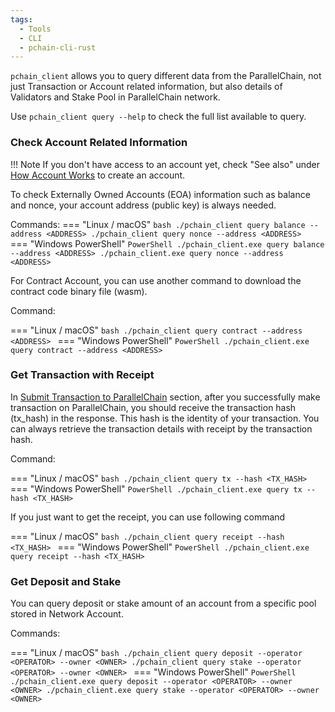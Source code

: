 ```yaml
---
tags:
  - Tools
  - CLI
  - pchain-cli-rust
---
```


`pchain_client` allows you to query different data from the ParallelChain, not just Transaction or Account related information, but also details of Validators and Stake Pool in ParallelChain network. 

Use `pchain_client query --help` to check the full list available to query.

### Check Account Related Information

!!! Note
    If you don't have access to an account yet, check "See also" under [How Account Works](../../fundamentals/accounts.md#how-account-works) to create an account.

To check Externally Owned Accounts (EOA) information such as balance and nonce, your account address (public key) is always needed.

Commands:
=== "Linux / macOS"
    ```bash
    ./pchain_client query balance --address <ADDRESS>
    ./pchain_client query nonce --address <ADDRESS>
    ```
=== "Windows PowerShell"
    ```PowerShell
    ./pchain_client.exe query balance --address <ADDRESS>
    ./pchain_client.exe query nonce --address <ADDRESS>
    ```


For Contract Account, you can use another command to download the contract code binary file (wasm).

Command:

=== "Linux / macOS"
    ```bash
    ./pchain_client query contract --address <ADDRESS>
    ```
=== "Windows PowerShell"
    ```PowerShell
    ./pchain_client.exe query contract --address <ADDRESS>
    ```

### Get Transaction with Receipt
In [Submit Transaction to ParallelChain](./creating_transaction.md#submit-transaction-to-parallelchain) section, after you successfully make transaction on ParallelChain, you should receive the transaction hash (tx_hash) in the response. This hash is the identity of your transaction. You can always retrieve the transaction details with receipt by the transaction hash.

Command:

=== "Linux / macOS"
    ```bash
    ./pchain_client query tx --hash <TX_HASH>
    ```
=== "Windows PowerShell"
    ```PowerShell
    ./pchain_client.exe query tx --hash <TX_HASH>
    ```

If you just want to get the receipt, you can use following command

=== "Linux / macOS"
    ```bash
    ./pchain_client query receipt --hash <TX_HASH>
    ```
=== "Windows PowerShell"
    ```PowerShell
    ./pchain_client.exe query receipt --hash <TX_HASH>
    ```

### Get Deposit and Stake
You can query deposit or stake amount of an account from a specific pool stored in Network Account.

Commands:

=== "Linux / macOS"
    ```bash
    ./pchain_client query deposit --operator <OPERATOR> --owner <OWNER>
    ./pchain_client query stake --operator <OPERATOR> --owner <OWNER>
    ```
=== "Windows PowerShell"
    ```PowerShell
    ./pchain_client.exe query deposit --operator <OPERATOR> --owner <OWNER>
    ./pchain_client.exe query stake --operator <OPERATOR> --owner <OWNER>
    ```
 
